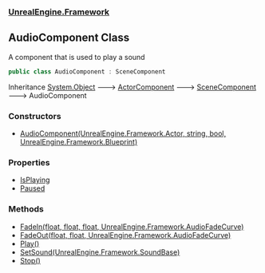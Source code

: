 ### [UnrealEngine.Framework](./UnrealEngine-Framework.md 'UnrealEngine.Framework')
## AudioComponent Class
A component that is used to play a sound  
```csharp
public class AudioComponent : SceneComponent
```
Inheritance [System.Object](https://docs.microsoft.com/en-us/dotnet/api/System.Object 'System.Object') &#129106; [ActorComponent](./ActorComponent.md 'UnrealEngine.Framework.ActorComponent') &#129106; [SceneComponent](./SceneComponent.md 'UnrealEngine.Framework.SceneComponent') &#129106; AudioComponent  
### Constructors
- [AudioComponent(UnrealEngine.Framework.Actor, string, bool, UnrealEngine.Framework.Blueprint)](./AudioComponent-AudioComponent(Actor_string_bool_Blueprint).md 'UnrealEngine.Framework.AudioComponent.AudioComponent(UnrealEngine.Framework.Actor, string, bool, UnrealEngine.Framework.Blueprint)')
### Properties
- [IsPlaying](./AudioComponent-IsPlaying.md 'UnrealEngine.Framework.AudioComponent.IsPlaying')
- [Paused](./AudioComponent-Paused.md 'UnrealEngine.Framework.AudioComponent.Paused')
### Methods
- [FadeIn(float, float, float, UnrealEngine.Framework.AudioFadeCurve)](./AudioComponent-FadeIn(float_float_float_AudioFadeCurve).md 'UnrealEngine.Framework.AudioComponent.FadeIn(float, float, float, UnrealEngine.Framework.AudioFadeCurve)')
- [FadeOut(float, float, UnrealEngine.Framework.AudioFadeCurve)](./AudioComponent-FadeOut(float_float_AudioFadeCurve).md 'UnrealEngine.Framework.AudioComponent.FadeOut(float, float, UnrealEngine.Framework.AudioFadeCurve)')
- [Play()](./AudioComponent-Play().md 'UnrealEngine.Framework.AudioComponent.Play()')
- [SetSound(UnrealEngine.Framework.SoundBase)](./AudioComponent-SetSound(SoundBase).md 'UnrealEngine.Framework.AudioComponent.SetSound(UnrealEngine.Framework.SoundBase)')
- [Stop()](./AudioComponent-Stop().md 'UnrealEngine.Framework.AudioComponent.Stop()')
